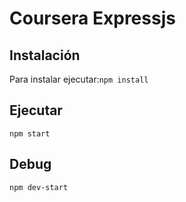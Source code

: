 # Coursera Expressjs

## Instalación
Para instalar ejecutar:`npm install`

## Ejecutar
`npm start`

## Debug
`npm dev-start`
